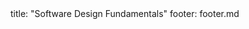 <frontmatter>
title: "Software Design Fundamentals"
footer: footer.md
</frontmatter>

<include src="container-inPage-asFlat.md" boilerplate />